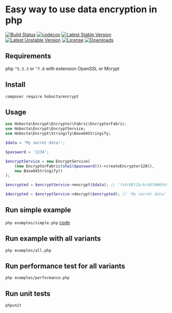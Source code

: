 Easy way to use data encryption in php
======================================

[![Build Status](https://travis-ci.org/hobocta/encrypt.svg?branch=master)](https://travis-ci.org/hobocta/encrypt)
[![codecov](https://codecov.io/gh/hobocta/encrypt/branch/master/graph/badge.svg)](https://codecov.io/gh/hobocta/encrypt)
[![Latest Stable Version](https://poser.pugx.org/hobocta/encrypt/v/stable)](https://packagist.org/packages/hobocta/encrypt)
[![Latest Unstable Version](https://poser.pugx.org/hobocta/encrypt/v/unstable)](https://packagist.org/packages/hobocta/encrypt)
[![License](https://poser.pugx.org/hobocta/encrypt/license)](https://packagist.org/packages/hobocta/encrypt)
[![Downloads](https://img.shields.io/packagist/dt/hobocta/encrypt.svg)](https://packagist.org/packages/hobocta/encrypt)

## Requirements
php `^5.3.3` or `^7.0` with extension OpenSSL or Mcrypt

## Install
`composer require hobocta/encrypt`

## Usage
```php
use Hobocta\Encrypt\Encryptor\Fabric\EncryptorFabric;
use Hobocta\Encrypt\EncryptService;
use Hobocta\Encrypt\Stringify\Base64Stringify;

$data = 'My secret data!';

$password = '1234';

$encryptService = new EncryptService(
    (new EncryptorFabric(sha1($password)))->createEncryptor128(),
    new Base64Stringify()
);

$encrypted = $encryptService->encrypt($data); // 'fxVrDEtIb/krb8fHW6hhVDbH9VeV1Lwbs3hM35ITtc8='

$decrypted = $encryptService->decrypt($encrypted); // 'My secret data!'
```

## Run simple example
`php examples/simple.php` [code](examples/simple.php)

## Run example with all variants

`php examples/all.php`

## Run performance test for all variants
`php examples/performance.php`

## Run unit tests
`phpunit`
